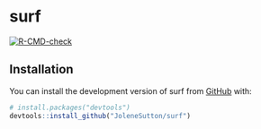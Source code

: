 
<!-- README.md is generated from README.Rmd. Please edit that file -->

# surf

<!-- badges: start -->

[![R-CMD-check](https://github.com/JoleneSutton/surf/actions/workflows/R-CMD-check.yaml/badge.svg)](https://github.com/JoleneSutton/surf/actions/workflows/R-CMD-check.yaml)
<!-- badges: end -->

## Installation

You can install the development version of surf from
[GitHub](https://github.com/) with:

``` r
# install.packages("devtools")
devtools::install_github("JoleneSutton/surf")
```
